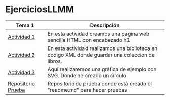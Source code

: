 # EjerciciosLLMM

Tema 1 | Descripción
----------- | -----------
[Actividad 1](/Tema1/Actividad-1-HTML.html) | En esta actividad creamos una página web sencilla HTML con encabezado h1
[Actividad 2](/Tema1/Actividad-2-XML-LMAR.xml) | En esta actividad realizamos una biblioteca en código XML donde guardar una colección de libros.
[Actividad 3](/Tema1/Actividad-3-SVG-LMAR.html) | Aquí realizaremos una gráfica de ejemplo con SVG. Donde he creado un círculo
[Repositorio Prueba](https://github.com/Hadrivm/prueba) | Repositorio de prueba donde está creado el "readme.md" para hacer pruebas

